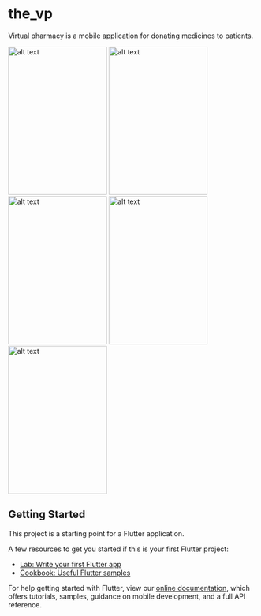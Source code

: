 # the_vp
Virtual pharmacy is a mobile application for donating medicines to patients.

<p float="left">
 <img src="https://github.com/BilalFali/the_vp/blob/de9f4a40bd15b5042303efe46b08f5b52a52dbef/screenshots/Screenshot_2021-07-05-20-52-51-043_com.example.the_vp.jpg" alt="alt text" width="200" height="300"> 
  <img src="https://github.com/BilalFali/the_vp/blob/de9f4a40bd15b5042303efe46b08f5b52a52dbef/screenshots/Screenshot_2021-07-05-20-53-16-671_com.example.the_vp.jpg" alt="alt text" width="200" height="300">
   <img src="https://github.com/BilalFali/the_vp/blob/0500eaaa46ee6fc2c0d6d29f799e532215bbfe62/screenshots/Screenshot_2021-07-05-20-53-22-856_com.example.the_vp.jpg" alt="alt text" width="200" height="300">
   <img src="https://github.com/BilalFali/the_vp/blob/0500eaaa46ee6fc2c0d6d29f799e532215bbfe62/screenshots/Screenshot_2021-07-05-20-53-36-124_com.example.the_vp.jpg" alt="alt text" width="200" height="300">
   <img src="https://github.com/BilalFali/the_vp/blob/0500eaaa46ee6fc2c0d6d29f799e532215bbfe62/screenshots/Screenshot_2021-07-05-20-53-48-395_com.example.the_vp.jpg" alt="alt text" width="200" height="300">
</p>

## Getting Started

This project is a starting point for a Flutter application.

A few resources to get you started if this is your first Flutter project:

- [Lab: Write your first Flutter app](https://flutter.dev/docs/get-started/codelab)
- [Cookbook: Useful Flutter samples](https://flutter.dev/docs/cookbook)

For help getting started with Flutter, view our
[online documentation](https://flutter.dev/docs), which offers tutorials,
samples, guidance on mobile development, and a full API reference.
